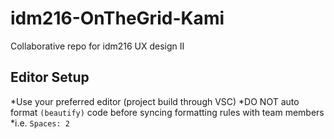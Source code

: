 # idm216-OnTheGrid-Kami
Collaborative repo for idm216 UX design II

## Editor Setup
*Use your preferred editor (project build through VSC)
  *DO NOT auto format `(beautify)` code before syncing formatting rules with team members
  *i.e. `Spaces: 2`


